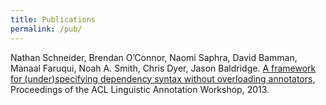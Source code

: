 ```yaml
---
title: Publications
permalink: /pub/
---
```


<p>Nathan Schneider, Brendan O’Connor, Naomi Saphra, David Bamman, Manaal Faruqui, Noah A. Smith, Chris Dyer, Jason Baldridge.
<a href="http://arxiv.org/pdf/1306.2091.pdf">A framework for (under)specifying dependency syntax without overloading annotators</a>, Proceedings of the ACL Linguistic Annotation Workshop, 2013.</p>
